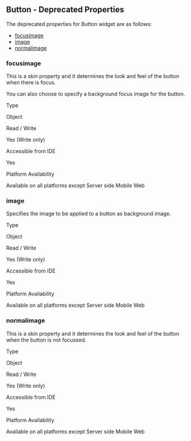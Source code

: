 ﻿ 

Button - Deprecated Properties
------------------------------

The deprecated properties for Button widget are as follows:

*   [focusimage](#focusimage)
*   [image](#image)
*   [normalimage](#normalimage)

### focusimage

This is a skin property and it determines the look and feel of the button when there is focus.

You can also choose to specify a background focus image for the button.

Type

Object

Read / Write

Yes (Write only)

Accessible from IDE

Yes

Platform Availability

Available on all platforms except Server side Mobile Web

### image

Specifies the image to be applied to a button as background image.

Type

Object

Read / Write

Yes (Write only)

Accessible from IDE

Yes

Platform Availability

Available on all platforms except Server side Mobile Web

### normalimage

This is a skin property and it determines the look and feel of the button when the button is not focussed.

Type

Object

Read / Write

Yes (Write only)

Accessible from IDE

Yes

Platform Availability

Available on all platforms except Server side Mobile Web
